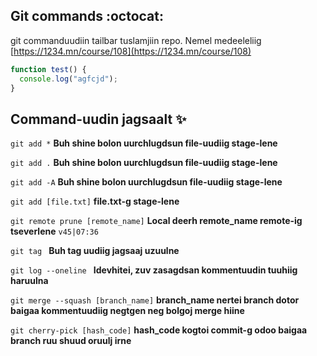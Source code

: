 ## Git commands :octocat:

git commanduudiin tailbar tuslamjiin repo. Nemel medeeleliig [https://1234.mn/course/108](https://1234.mn/course/108)

```javascript
function test() {
  console.log("agfcjd");
}
```

## Command-uudin jagsaalt :sparkles:

`git add *` **Buh shine bolon uurchlugdsun file-uudiig stage-lene**

`git add .` **Buh shine bolon uurchlugdsun file-uudiig stage-lene**

`git add -A` **Buh shine bolon uurchlugdsun file-uudiig stage-lene**

`git add [file.txt]` **file.txt-g stage-lene**

`git remote prune [remote_name]` **Local deerh remote_name remote-ig tseverlene** `v45|07:36`

`git tag ` **Buh tag uudiig jagsaaj uzuulne**

`git log --oneline ` **Idevhitei, zuv zasagdsan kommentuudin tuuhiig haruulna**

`git merge --squash [branch_name]` **branch_name nertei branch dotor baigaa kommentuudiig negtgen neg bolgoj merge hiine**

`git cherry-pick [hash_code]` **hash_code kogtoi commit-g odoo baigaa branch ruu shuud oruulj irne**

